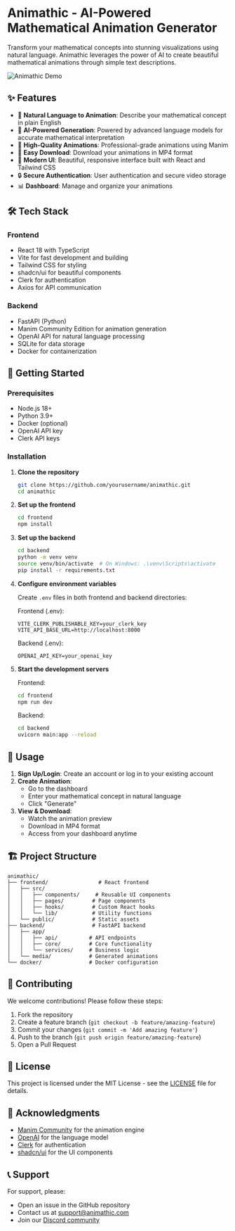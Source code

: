 # Animathic - AI-Powered Mathematical Animation Generator

Transform your mathematical concepts into stunning visualizations using natural language. Animathic leverages the power of AI to create beautiful mathematical animations through simple text descriptions.

![Animathic Demo](https://via.placeholder.com/800x400?text=Animathic+Demo)

## ✨ Features

- 🎨 **Natural Language to Animation**: Describe your mathematical concept in plain English
- 🤖 **AI-Powered Generation**: Powered by advanced language models for accurate mathematical interpretation
- 🎥 **High-Quality Animations**: Professional-grade animations using Manim
- 💾 **Easy Download**: Download your animations in MP4 format
- 📱 **Modern UI**: Beautiful, responsive interface built with React and Tailwind CSS
- 🔒 **Secure Authentication**: User authentication and secure video storage
- 📊 **Dashboard**: Manage and organize your animations

## 🛠️ Tech Stack

### Frontend

- React 18 with TypeScript
- Vite for fast development and building
- Tailwind CSS for styling
- shadcn/ui for beautiful components
- Clerk for authentication
- Axios for API communication

### Backend

- FastAPI (Python)
- Manim Community Edition for animation generation
- OpenAI API for natural language processing
- SQLite for data storage
- Docker for containerization

## 🚀 Getting Started

### Prerequisites

- Node.js 18+
- Python 3.9+
- Docker (optional)
- OpenAI API key
- Clerk API keys

### Installation

1. **Clone the repository**

   ```bash
   git clone https://github.com/yourusername/animathic.git
   cd animathic
   ```

2. **Set up the frontend**

   ```bash
   cd frontend
   npm install
   ```

3. **Set up the backend**

   ```bash
   cd backend
   python -m venv venv
   source venv/bin/activate  # On Windows: .\venv\Scripts\activate
   pip install -r requirements.txt
   ```

4. **Configure environment variables**

   Create `.env` files in both frontend and backend directories:

   Frontend (.env):

   ```
   VITE_CLERK_PUBLISHABLE_KEY=your_clerk_key
   VITE_API_BASE_URL=http://localhost:8000
   ```

   Backend (.env):

   ```
   OPENAI_API_KEY=your_openai_key
   ```

5. **Start the development servers**

   Frontend:

   ```bash
   cd frontend
   npm run dev
   ```

   Backend:

   ```bash
   cd backend
   uvicorn main:app --reload
   ```

## 📝 Usage

1. **Sign Up/Login**: Create an account or log in to your existing account
2. **Create Animation**:
   - Go to the dashboard
   - Enter your mathematical concept in natural language
   - Click "Generate"
3. **View & Download**:
   - Watch the animation preview
   - Download in MP4 format
   - Access from your dashboard anytime

## 🏗️ Project Structure

```
animathic/
├── frontend/                # React frontend
│   ├── src/
│   │   ├── components/     # Reusable UI components
│   │   ├── pages/         # Page components
│   │   ├── hooks/         # Custom React hooks
│   │   └── lib/           # Utility functions
│   └── public/            # Static assets
├── backend/               # FastAPI backend
│   ├── app/
│   │   ├── api/          # API endpoints
│   │   ├── core/         # Core functionality
│   │   └── services/     # Business logic
│   └── media/            # Generated animations
└── docker/               # Docker configuration
```

## 🤝 Contributing

We welcome contributions! Please follow these steps:

1. Fork the repository
2. Create a feature branch (`git checkout -b feature/amazing-feature`)
3. Commit your changes (`git commit -m 'Add amazing feature'`)
4. Push to the branch (`git push origin feature/amazing-feature`)
5. Open a Pull Request

## 📄 License

This project is licensed under the MIT License - see the [LICENSE](LICENSE) file for details.

## 🙏 Acknowledgments

- [Manim Community](https://www.manim.community/) for the animation engine
- [OpenAI](https://openai.com/) for the language model
- [Clerk](https://clerk.dev/) for authentication
- [shadcn/ui](https://ui.shadcn.com/) for the UI components

## 📞 Support

For support, please:

- Open an issue in the GitHub repository
- Contact us at support@animathic.com
- Join our [Discord community](https://discord.gg/animathic)
